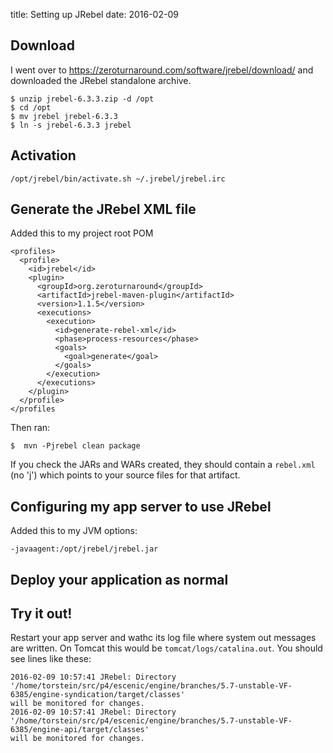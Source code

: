 title: Setting up JRebel
date: 2016-02-09

## Download

I went over to https://zeroturnaround.com/software/jrebel/download/
and downloaded the JRebel standalone archive.

```
$ unzip jrebel-6.3.3.zip -d /opt
$ cd /opt
$ mv jrebel jrebel-6.3.3
$ ln -s jrebel-6.3.3 jrebel
```

## Activation
```
/opt/jrebel/bin/activate.sh ~/.jrebel/jrebel.irc
```

## Generate the JRebel XML file

Added this to my project root POM
```
<profiles>
  <profile>
    <id>jrebel</id>
    <plugin>
      <groupId>org.zeroturnaround</groupId>
      <artifactId>jrebel-maven-plugin</artifactId>
      <version>1.1.5</version>
      <executions>
        <execution>
          <id>generate-rebel-xml</id>
          <phase>process-resources</phase>
          <goals>
            <goal>generate</goal>
          </goals>
        </execution>
      </executions>
    </plugin>
  </profile>
</profiles
```

Then ran:
```
$  mvn -Pjrebel clean package
```

If you check the JARs and WARs created, they should contain a
`rebel.xml` (no 'j') which points to your source files for that
artifact.

## Configuring my app server to use JRebel

Added this to my JVM options:
```
-javaagent:/opt/jrebel/jrebel.jar
```

## Deploy your application as normal

## Try it out!

Restart your app server and wathc its log file where system out
messages are written. On Tomcat this would be
`tomcat/logs/catalina.out`. You should see lines like these:

```
2016-02-09 10:57:41 JRebel: Directory
'/home/torstein/src/p4/escenic/engine/branches/5.7-unstable-VF-6385/engine-syndication/target/classes'
will be monitored for changes.
2016-02-09 10:57:41 JRebel: Directory
'/home/torstein/src/p4/escenic/engine/branches/5.7-unstable-VF-6385/engine-api/target/classes'
will be monitored for changes.
```
